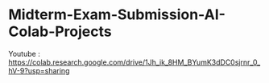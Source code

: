 # Midterm-Exam-Submission-AI-Colab-Projects

Youtube : https://colab.research.google.com/drive/1Jh_ik_8HM_BYumK3dDC0sjrnr_0_hV-9?usp=sharing
